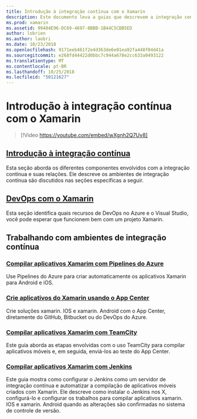 ```yaml
---
title: Introdução à integração contínua com o Xamarin
description: Este documento leva a guias que descrevem a integração contínua com o Xamarin. Conteúdo vinculado fornece uma visão geral da integração contínua e discute a compilação do App Center, TeamCity e Jenkins.
ms.prod: xamarin
ms.assetid: 99484E96-DC69-4697-8BBB-1B44C5CBB5ED
author: lobrien
ms.author: laobri
ms.date: 10/23/2018
ms.openlocfilehash: 9171eeb461f2e4d363de6e01ea92fa448f04d41a
ms.sourcegitcommit: e268fd44422d0bbc7c944a678e2cc633a0493122
ms.translationtype: MT
ms.contentlocale: pt-BR
ms.lasthandoff: 10/25/2018
ms.locfileid: "50121627"
---
```

# <a name="introduction-to-continuous-integration-with-xamarin"></a>Introdução à integração contínua com o Xamarin

> [!Video https://youtube.com/embed/wXgnh2Q7Uv8]

## <a name="introduction-to-continuous-integrationtoolsciintro-to-cimd"></a>[Introdução à integração contínua](~/tools/ci/intro-to-ci.md)

Esta seção aborda os diferentes componentes envolvidos com a integração contínua e suas relações. Ele descreve os ambientes de integração contínua são discutidos nas seções específicas a seguir.

## <a name="devops-with-xamarintoolscidevopsmd"></a>[DevOps com o Xamarin](~/tools/ci/devops.md)

Esta seção identifica quais recursos de DevOps no Azure e o Visual Studio, você pode esperar que funcionem bem com um projeto Xamarin.

## <a name="working-with-continuous-integration-environments"></a>Trabalhando com ambientes de integração contínua

### <a name="build-xamarin-apps-with-azure-pipelineshttpsdocsmicrosoftcomazuredevopspipelineslanguagesxamarin"></a>[Compilar aplicativos Xamarim com Pipelines do Azure](https://docs.microsoft.com/azure/devops/pipelines/languages/xamarin/)

Use Pipelines do Azure para criar automaticamente os aplicativos Xamarin para Android e iOS.

### <a name="build-xamarin-apps-using-app-centerhttpsdocsmicrosoftcomappcenterbuildxamarin"></a>[Crie aplicativos do Xamarin usando o App Center](https://docs.microsoft.com/appcenter/build/xamarin/)

Crie soluções xamarin. IOS e xamarin. Android com o App Center, diretamente do GitHub, Bitbucket ou do DevOps do Azure.

### <a name="build-xamarin-apps-with-teamcitytoolsciteamcitymd"></a>[Compilar aplicativos Xamarim com TeamCity](~/tools/ci/teamcity.md)

Este guia aborda as etapas envolvidas com o uso TeamCity para compilar aplicativos móveis e, em seguida, enviá-los ao teste do App Center.

### <a name="build-xamarin-apps-with-jenkinstoolscijenkins-walkthroughmd"></a>[Compilar aplicativos Xamarim com Jenkins](~/tools/ci/jenkins-walkthrough.md)

Este guia mostra como configurar o Jenkins como um servidor de integração contínua e automatizar a compilação de aplicativos móveis criados com Xamarin. Ele descreve como instalar o Jenkins nos X, configurá-lo e configurar os trabalhos para compilar aplicativos xamarin. IOS e xamarin. Android quando as alterações são confirmadas no sistema de controle de versão.
